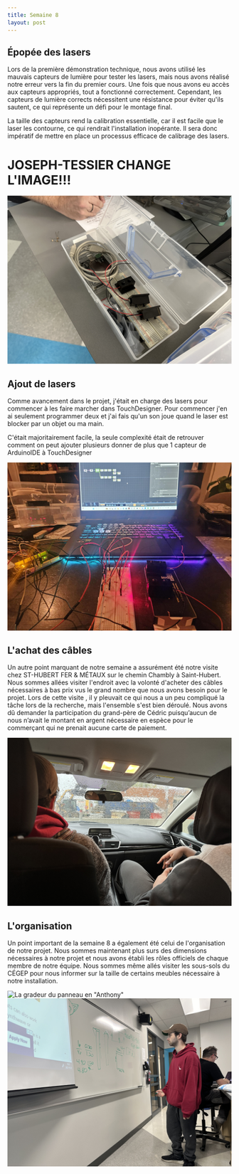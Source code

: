 ```yaml
---
title: Semaine 8
layout: post
---
```


## Épopée des lasers

Lors de la première démonstration technique, nous avons utilisé les mauvais capteurs de lumière pour tester les lasers, mais nous avons réalisé notre erreur vers la fin du premier cours. Une fois que nous avons eu accès aux capteurs appropriés, tout a fonctionné correctement. Cependant, les capteurs de lumière corrects nécessitent une résistance pour éviter qu'ils sautent, ce qui représente un défi pour le montage final.

La taille des capteurs rend la calibration essentielle, car il est facile que le laser les contourne, ce qui rendrait l'installation inopérante. Il sera donc impératif de mettre en place un processus efficace de calibrage des lasers.

# JOSEPH-TESSIER CHANGE L'IMAGE!!!
![Photo du kit de laser](../medias/sem_8_cedric/IMG_2868.JPEG)

## Ajout de lasers

Comme avancement dans le projet, j'était en charge des lasers pour commencer à les faire marcher dans TouchDesigner. Pour commencer j'en ai seulement programmer deux et j'ai fais qu'un son joue quand le laser est blocker par un objet ou ma main.

C'était majoritairement facile, la seule complexité était de retrouver comment on peut ajouter plusieurs donner de plus que 1 capteur de ArduinoIDE à TouchDesigner

![Photo du kit de laser](../medias/connectionlasers.png)


## L'achat des câbles

Un autre point marquant de notre semaine a assurément été notre visite chez ST-HUBERT FER & MÉTAUX sur le chemin Chambly à Saint-Hubert. Nous sommes allées visiter l'endroit avec la volonté d'acheter des câbles nécessaires à  bas prix vus le grand nombre que nous avons besoin pour le projet. Lors de cette visite , il y pleuvait ce qui nous a un peu compliqué la tâche lors de la recherche, mais l'ensemble s'est bien déroulé. Nous avons dû demander la participation du grand-père de Cédric puisqu’aucun de nous n’avait le montant en argent nécessaire en espèce pour le commerçant qui ne prenait aucune carte de paiement.

![achat des câbles](../medias/sem_8_cedric/IMG_2944.JPG)

## L'organisation

Un point important de la semaine 8 a également été celui de l'organisation de notre projet. Nous sommes maintenant plus surs des dimensions nécessaires à notre projet et nous avons établi les rôles officiels de chaque membre de notre équipe. Nous sommes même allés visiter les sous-sols du CÉGEP pour nous informer sur la taille de certains meubles nécessaire à notre installation.

![La gradeur du panneau en "Anthony"](../medias/sem_8_cedric/IMG_2949.JPG)
![Hugo qui planifie](../medias/sem_8_cedric/IMG_2924.JPG)


